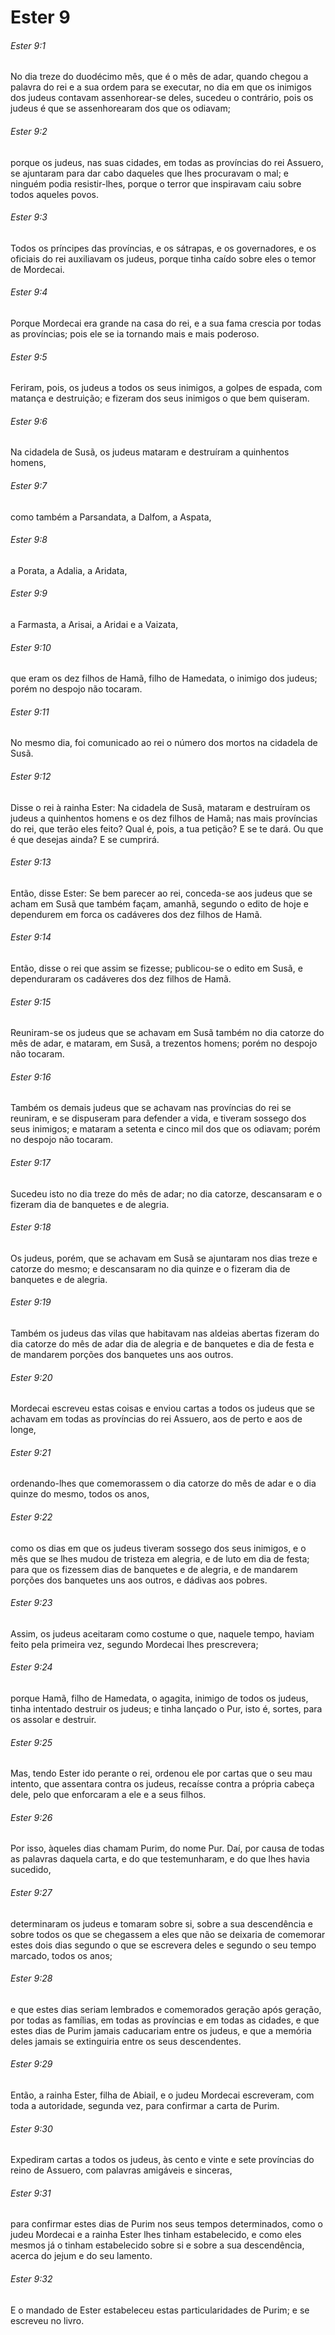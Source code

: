 # Ester 9

###### Ester 9:1

No dia treze do duodécimo mês, que é o mês de adar, quando chegou a palavra do rei e a sua ordem para se executar, no dia em que os inimigos dos judeus contavam assenhorear-se deles, sucedeu o contrário, pois os judeus é que se assenhorearam dos que os odiavam;

###### Ester 9:2

porque os judeus, nas suas cidades, em todas as províncias do rei Assuero, se ajuntaram para dar cabo daqueles que lhes procuravam o mal; e ninguém podia resistir-lhes, porque o terror que inspiravam caiu sobre todos aqueles povos.

###### Ester 9:3

Todos os príncipes das províncias, e os sátrapas, e os governadores, e os oficiais do rei auxiliavam os judeus, porque tinha caído sobre eles o temor de Mordecai.

###### Ester 9:4

Porque Mordecai era grande na casa do rei, e a sua fama crescia por todas as províncias; pois ele se ia tornando mais e mais poderoso.

###### Ester 9:5

Feriram, pois, os judeus a todos os seus inimigos, a golpes de espada, com matança e destruição; e fizeram dos seus inimigos o que bem quiseram.

###### Ester 9:6

Na cidadela de Susã, os judeus mataram e destruíram a quinhentos homens,

###### Ester 9:7

como também a Parsandata, a Dalfom, a Aspata,

###### Ester 9:8

a Porata, a Adalia, a Aridata,

###### Ester 9:9

a Farmasta, a Arisai, a Aridai e a Vaizata,

###### Ester 9:10

que eram os dez filhos de Hamã, filho de Hamedata, o inimigo dos judeus; porém no despojo não tocaram.

###### Ester 9:11

No mesmo dia, foi comunicado ao rei o número dos mortos na cidadela de Susã.

###### Ester 9:12

Disse o rei à rainha Ester: Na cidadela de Susã, mataram e destruíram os judeus a quinhentos homens e os dez filhos de Hamã; nas mais províncias do rei, que terão eles feito? Qual é, pois, a tua petição? E se te dará. Ou que é que desejas ainda? E se cumprirá.

###### Ester 9:13

Então, disse Ester: Se bem parecer ao rei, conceda-se aos judeus que se acham em Susã que também façam, amanhã, segundo o edito de hoje e dependurem em forca os cadáveres dos dez filhos de Hamã.

###### Ester 9:14

Então, disse o rei que assim se fizesse; publicou-se o edito em Susã, e dependuraram os cadáveres dos dez filhos de Hamã.

###### Ester 9:15

Reuniram-se os judeus que se achavam em Susã também no dia catorze do mês de adar, e mataram, em Susã, a trezentos homens; porém no despojo não tocaram.

###### Ester 9:16

Também os demais judeus que se achavam nas províncias do rei se reuniram, e se dispuseram para defender a vida, e tiveram sossego dos seus inimigos; e mataram a setenta e cinco mil dos que os odiavam; porém no despojo não tocaram.

###### Ester 9:17

Sucedeu isto no dia treze do mês de adar; no dia catorze, descansaram e o fizeram dia de banquetes e de alegria.

###### Ester 9:18

Os judeus, porém, que se achavam em Susã se ajuntaram nos dias treze e catorze do mesmo; e descansaram no dia quinze e o fizeram dia de banquetes e de alegria.

###### Ester 9:19

Também os judeus das vilas que habitavam nas aldeias abertas fizeram do dia catorze do mês de adar dia de alegria e de banquetes e dia de festa e de mandarem porções dos banquetes uns aos outros.

###### Ester 9:20

Mordecai escreveu estas coisas e enviou cartas a todos os judeus que se achavam em todas as províncias do rei Assuero, aos de perto e aos de longe,

###### Ester 9:21

ordenando-lhes que comemorassem o dia catorze do mês de adar e o dia quinze do mesmo, todos os anos,

###### Ester 9:22

como os dias em que os judeus tiveram sossego dos seus inimigos, e o mês que se lhes mudou de tristeza em alegria, e de luto em dia de festa; para que os fizessem dias de banquetes e de alegria, e de mandarem porções dos banquetes uns aos outros, e dádivas aos pobres.

###### Ester 9:23

Assim, os judeus aceitaram como costume o que, naquele tempo, haviam feito pela primeira vez, segundo Mordecai lhes prescrevera;

###### Ester 9:24

porque Hamã, filho de Hamedata, o agagita, inimigo de todos os judeus, tinha intentado destruir os judeus; e tinha lançado o Pur, isto é, sortes, para os assolar e destruir.

###### Ester 9:25

Mas, tendo Ester ido perante o rei, ordenou ele por cartas que o seu mau intento, que assentara contra os judeus, recaísse contra a própria cabeça dele, pelo que enforcaram a ele e a seus filhos.

###### Ester 9:26

Por isso, àqueles dias chamam Purim, do nome Pur. Daí, por causa de todas as palavras daquela carta, e do que testemunharam, e do que lhes havia sucedido,

###### Ester 9:27

determinaram os judeus e tomaram sobre si, sobre a sua descendência e sobre todos os que se chegassem a eles que não se deixaria de comemorar estes dois dias segundo o que se escrevera deles e segundo o seu tempo marcado, todos os anos;

###### Ester 9:28

e que estes dias seriam lembrados e comemorados geração após geração, por todas as famílias, em todas as províncias e em todas as cidades, e que estes dias de Purim jamais caducariam entre os judeus, e que a memória deles jamais se extinguiria entre os seus descendentes.

###### Ester 9:29

Então, a rainha Ester, filha de Abiail, e o judeu Mordecai escreveram, com toda a autoridade, segunda vez, para confirmar a carta de Purim.

###### Ester 9:30

Expediram cartas a todos os judeus, às cento e vinte e sete províncias do reino de Assuero, com palavras amigáveis e sinceras,

###### Ester 9:31

para confirmar estes dias de Purim nos seus tempos determinados, como o judeu Mordecai e a rainha Ester lhes tinham estabelecido, e como eles mesmos já o tinham estabelecido sobre si e sobre a sua descendência, acerca do jejum e do seu lamento.

###### Ester 9:32

E o mandado de Ester estabeleceu estas particularidades de Purim; e se escreveu no livro.

